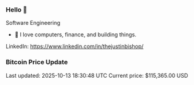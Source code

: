 ### Hello 🤙  

Software Engineering

- 🔭 I love computers, finance, and building things.
  
LinkedIn: https://www.linkedin.com/in/thejustinbishop/  



























































































































































































































































































































































































































































































































































































































































































































































































































































































































































































































































































































































































































### Bitcoin Price Update
Last updated: 2025-10-13 18:30:48 UTC
Current price: $115,365.00 USD
